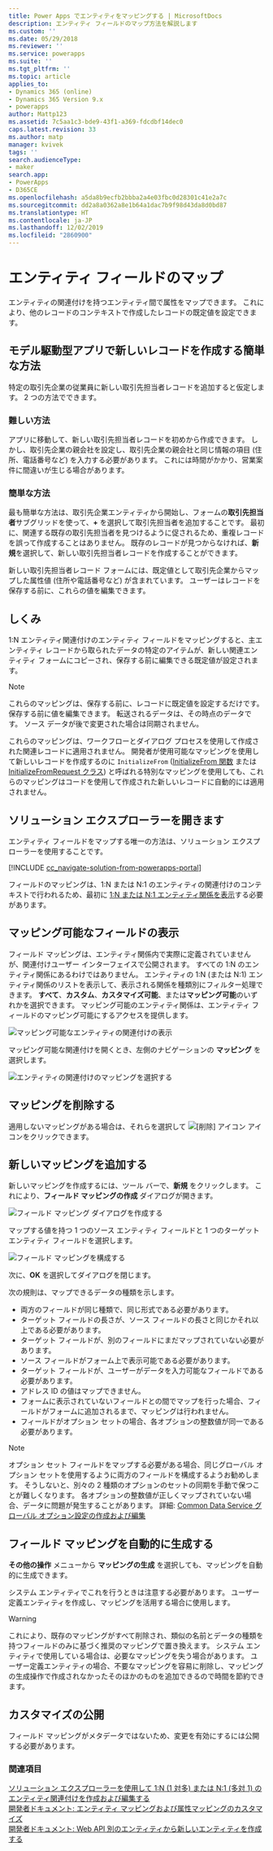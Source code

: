```yaml
---
title: Power Apps でエンティティをマッピングする | MicrosoftDocs
description: エンティティ フィールドのマップ方法を解説します
ms.custom: ''
ms.date: 05/29/2018
ms.reviewer: ''
ms.service: powerapps
ms.suite: ''
ms.tgt_pltfrm: ''
ms.topic: article
applies_to:
- Dynamics 365 (online)
- Dynamics 365 Version 9.x
- powerapps
author: Mattp123
ms.assetid: 7c5aa1c3-bde9-43f1-a369-fdcdbf14dec0
caps.latest.revision: 33
ms.author: matp
manager: kvivek
tags: ''
search.audienceType:
- maker
search.app:
- PowerApps
- D365CE
ms.openlocfilehash: a5da8b9ecfb2bbba2a4e03fbc0d28301c41e2a7c
ms.sourcegitcommit: dd2a8a0362a8e1b64a1dac7b9f98d43da8d0bd87
ms.translationtype: HT
ms.contentlocale: ja-JP
ms.lasthandoff: 12/02/2019
ms.locfileid: "2860900"
---
```

# <a name="map-entity-fields"></a>エンティティ フィールドのマップ
 
エンティティの関連付けを持つエンティティ間で属性をマップできます。 これにより、他のレコードのコンテキストで作成したレコードの既定値を設定できます。 

## <a name="easier-way-to-create-new-records-in-model-driven-apps"></a>モデル駆動型アプリで新しいレコードを作成する簡単な方法

特定の取引先企業の従業員に新しい取引先担当者レコードを追加すると仮定します。 2 つの方法でできます。  
  
### <a name="the-hard-way"></a>難しい方法

アプリに移動して、新しい取引先担当者レコードを初めから作成できます。 しかし、取引先企業の親会社を設定し、取引先企業の親会社と同じ情報の項目 (住所、電話番号など) を入力する必要があります。 これには時間がかかり、営業案件に間違いが生じる場合があります。  
  
### <a name="the-easier-way"></a>簡単な方法

最も簡単な方法は、取引先企業エンティティから開始し、フォームの**取引先担当者**サブグリッドを使って、**+** を選択して取引先担当者を追加することです。 最初に、関連する既存の取引先担当者を見つけるように促されるため、重複レコードを誤って作成することはありません。 既存のレコードが見つからなければ、**新規**を選択して、新しい取引先担当者レコードを作成することができます。 

新しい取引先担当者レコード フォームには、既定値として取引先企業からマップした属性値 (住所や電話番号など) が含まれています。 ユーザーはレコードを保存する前に、これらの値を編集できます。

## <a name="how-this-works"></a>しくみ

1:N エンティティ関連付けのエンティティ フィールドをマッピングすると、主エンティティ レコードから取られたデータの特定のアイテムが、新しい関連エンティティ フォームにコピーされ、保存する前に編集できる既定値が設定されます。
 
  
> [!NOTE]
> これらのマッピングは、保存する前に、レコードに既定値を設定するだけです。 保存する前に値を編集できます。 転送されるデータは、その時点のデータです。 ソース データが後で変更された場合は同期されません。
>   
> これらのマッピングは、ワークフローとダイアログ プロセスを使用して作成された関連レコードに適用されません。 開発者が使用可能なマッピングを使用して新しいレコードを作成するのに `InitializeFrom` ([InitializeFrom 関数](/dynamics365/customer-engagement/web-api/initializefrom?view=dynamics-ce-odata-9) または [InitializeFromRequest クラス](/dotnet/api/microsoft.crm.sdk.messages.initializefromrequest?view=dynamics-general-ce-9)) と呼ばれる特別なマッピングを使用しても、これらのマッピングはコードを使用して作成された新しいレコードに自動的には適用されません。  

## <a name="open-solution-explorer"></a>ソリューション エクスプローラーを開きます

エンティティ フィールドをマップする唯一の方法は、ソリューション エクスプローラーを使用することです。

[!INCLUDE [cc_navigate-solution-from-powerapps-portal](../../includes/cc_navigate-solution-from-powerapps-portal.md)]
  
フィールドのマッピングは、1:N または N:1 のエンティティの関連付けのコンテキストで行われるため、最初に [1:N または N:1 エンティティ関係を表示](create-edit-1n-relationships-solution-explorer.md#view-entity-relationships)する必要があります。

## <a name="view-mappable-fields"></a>マッピング可能なフィールドの表示

フィールド マッピングは、エンティティ関係内で実際に定義されていませんが、関連付けユーザー インターフェイスで公開されます。 すべての 1:N のエンティティ関係にあるわけではありません。 エンティティの 1:N (または N:1) エンティティ関係のリストを表示して、表示される関係を種類別にフィルター処理できます。 **すべて**、**カスタム**、**カスタマイズ可能**、または**マッピング可能**のいずれかを選択できます。 マッピング可能のエンティティ関係は、エンティティ フィールドのマッピング可能にするアクセスを提供します。 

![マッピング可能なエンティティの関連付けの表示](media/mappable-entity-relationships.png) 

マッピング可能な関連付けを開くとき、左側のナビゲーションの **マッピング** を選択します。

![エンティティの関連付けのマッピングを選択する](media/map-entity-fields-ui-solution-explorer.png)

## <a name="delete-mappings"></a>マッピングを削除する

適用しないマッピングがある場合は、それらを選択して ![[削除] アイコン](media/delete.gif) アイコンをクリックできます。

## <a name="add-new-mappings"></a>新しいマッピングを追加する

新しいマッピングを作成するには、ツール バーで、**新規** をクリックします。 これにより、**フィールド マッピングの作成** ダイアログが開きます。

![フィールド マッピング ダイアログを作成する](media/create-field-mapping-dialog.png)

マップする値を持つ 1 つのソース エンティティ フィールドと 1 つのターゲット エンティティ フィールドを選択します。 

![フィールド マッピングを構成する](media/configure-field-mapping.png)

次に、**OK** を選択してダイアログを閉じます。

次の規則は、マップできるデータの種類を示します。  
  
- 両方のフィールドが同じ種類で、同じ形式である必要があります。  
- ターゲット フィールドの長さが、ソース フィールドの長さと同じかそれ以上である必要があります。  
- ターゲット フィールドが、別のフィールドにまだマップされていない必要があります。  
- ソース フィールドがフォーム上で表示可能である必要があります。  
- ターゲット フィールドが、ユーザーがデータを入力可能なフィールドである必要があります。  
- アドレス ID の値はマップできません。
- フォームに表示されていないフィールドとの間でマップを行った場合、フィールドがフォームに追加されるまで、マッピングは行われません。
- フィールドがオプション セットの場合、各オプションの整数値が同一である必要があります。  
  
> [!NOTE]
>  オプション セット フィールドをマップする必要がある場合、同じグローバル オプション セットを使用するように両方のフィールドを構成するようお勧めします。 そうしないと、別々の 2 種類のオプションのセットの同期を手動で保つことが難しくなります。 各オプションの整数値が正しくマップされていない場合、データに問題が発生することがあります。 詳細: [Common Data Service グローバル オプション設定の作成および編集](create-edit-global-option-sets.md)  
  
## <a name="automatically-generate-field-mappings"></a>フィールド マッピングを自動的に生成する  

**その他の操作** メニューから **マッピングの生成** を選択しても、マッピングを自動的に生成できます。

システム エンティティでこれを行うときは注意する必要があります。 ユーザー定義エンティティを作成し、マッピングを活用する場合に使用します。 

> [!WARNING]
> これにより、既存のマッピングがすべて削除され、類似の名前とデータの種類を持つフィールドのみに基づく推奨のマッピングで置き換えます。 システム エンティティで使用している場合は、必要なマッピングを失う場合があります。 ユーザー定義エンティティの場合、不要なマッピングを容易に削除し、マッピングの生成操作で作成されなかったそのほかのものを追加できるので時間を節約できます。  


## <a name="publish-customizations"></a>カスタマイズの公開 

フィールド マッピングがメタデータではないため、変更を有効にするには公開する必要があります。 
<!-- TODO Need a general topic about publishing to link to in situations like this -->

### <a name="see-also"></a>関連項目
[ソリューション エクスプローラーを使用して 1:N (1 対多) または N:1 (多対 1) のエンティティ関連付けを作成および編集する](create-edit-1n-relationships-solution-explorer.md)<br />
[開発者ドキュメント: エンティティ マッピングおよび属性マッピングのカスタマイズ](/dynamics365/customer-engagement/developer/customize-entity-attribute-mappings)<br />
[開発者ドキュメント: Web API 別のエンティティから新しいエンティティを作成する](/dynamics365/customer-engagement/developer/webapi/create-entity-web-api#create-a-new-entity-from-another-entity)
